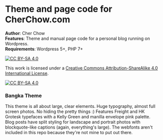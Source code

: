 # Theme and page code for CherChow.com
**Author**: Cher Chow  
**Features**: Theme and manual page code for a personal blog running on Wordpress.   
**Requirements**: Wordpress 5+, PHP 7+  

[![CC BY-SA 4.0][cc-by-sa-shield]][cc-by-sa]

This work is licensed under a
[Creative Commons Attribution-ShareAlike 4.0 International License][cc-by-sa].

[![CC BY-SA 4.0][cc-by-sa-image]][cc-by-sa]

[cc-by-sa]: http://creativecommons.org/licenses/by-sa/4.0/
[cc-by-sa-image]: https://licensebuttons.net/l/by-sa/4.0/88x31.png
[cc-by-sa-shield]: https://img.shields.io/badge/License-CC%20BY--SA%204.0-lightgrey.svg


### Bangka Theme
This theme is all about large, clear elements. Huge typography, almost full screen photos. No hiding the pretty things :) Features Freight and HK Grotesk typefaces with a Kelly Green and manilla envelope pink palette. Blog posts have split styling for landscape and portrait photos with blockquote-like captions (again, everything's large). The webfonts aren't included in this repo because they're not mine to put out there.

